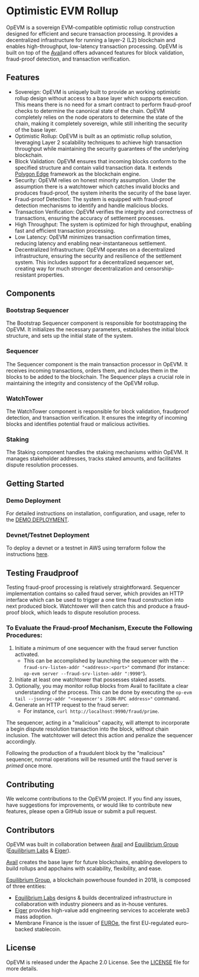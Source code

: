 # Optimistic EVM Rollup

OpEVM is a sovereign EVM-compatible optimistic rollup construction designed for efficient and secure transaction processing. It provides a decentralized infrastructure for running a layer-2 (L2) blockchain and enables high-throughput, low-latency transaction processing. OpEVM is built on top of the [Avail](https://www.availproject.org/)and offers advanced features for block validation, fraud-proof detection, and transaction verification.

## Features

- Sovereign: OpEVM is uniquely built to provide an working optimistic rollup design without access to a base layer which supports execution. This means there is no need for a smart contract to perform fraud-proof checks to determine the canonical state of the chain. OpEVM completely relies on the node operators to determine the state of the chain, making it completely sovereign, while still inheriting the security of the base layer. 
- Optimistic Rollup: OpEVM is built as an optimistic rollup solution, leveraging Layer 2 scalability techniques to achieve high transaction throughput while maintaining the security guarantees of the underlying blockchain.
- Block Validation: OpEVM ensures that incoming blocks conform to the specified structure and contain valid transaction data. It extends [Polygon Edge](https://github.com/0xPolygon/polygon-edge) framework as the blockchain engine.
- Security: OpEVM relies on honest minority assumption. Under the assumption there is a watchtower which catches invalid blocks and produces fraud-proof, the system inherits the security of the base layer. 
- Fraud-proof Detection: The system is equipped with fraud-proof detection mechanisms to identify and handle malicious blocks.
- Transaction Verification: OpEVM verifies the integrity and correctness of transactions, ensuring the accuracy of settlement processes.
- High Throughput: The system is optimized for high throughput, enabling fast and efficient transaction processing.
- Low Latency: OpEVM minimizes transaction confirmation times, reducing latency and enabling near-instantaneous settlement.
- Decentralized Infrastructure: OpEVM operates on a decentralized infrastructure, ensuring the security and resilience of the settlement system. This includes support for a decentralized sequencer set, creating way for much stronger decentralization and censorship-resistant properties. 


## Components

### Bootstrap Sequencer

The Bootstrap Sequencer component is responsible for bootstrapping the OpEVM. It initializes the necessary parameters, establishes the initial block structure, and sets up the initial state of the system.

### Sequencer

The Sequencer component is the main transaction processor in OpEVM. It receives incoming transactions, orders them, and includes them in the blocks to be added to the blockchain. The Sequencer plays a crucial role in maintaining the integrity and consistency of the OpEVM rollup.

### WatchTower

The WatchTower component is responsible for block validation, fraudproof detection, and transaction verification. It ensures the integrity of incoming blocks and identifies potential fraud or malicious activities.

### Staking

The Staking component handles the staking mechanisms within OpEVM. It manages stakeholder addresses, tracks staked amounts, and facilitates dispute resolution processes.


## Getting Started

### Demo Deployment

For detailed instructions on installation, configuration, and usage, refer to the [DEMO DEPLOYMENT](/docs/demo.md).

### Devnet/Testnet Deployment

To deploy a devnet or a testnet in AWS using terraform follow the instructions [here](/deployment/readme.md).

## Testing Fraudproof

Testing fraud-proof processing is relatively straightforward. Sequencer implementation contains so called fraud server, which provides an HTTP interface which can be used to trigger a one time fraud construction into next produced block. Watchtower will then catch this and produce a fraud-proof block, which leads to dispute resolution process.

### To Evaluate the Fraud-proof Mechanism, Execute the Following Procedures:

1. Initiate a minimum of one sequencer with the fraud server function activated.
   - This can be accomplished by launching the sequencer with the `--fraud-srv-listen-addr "<address>:<port>"` command (for instance: `op-evm server --fraud-srv-listen-addr ":9990"`).
2. Initiate at least one watchtower that possesses staked assets.
3. Optionally, you may monitor rollup blocks from Avail to facilitate a clear understanding of the process. This can be done by executing the `op-evm tail --jsonrpc-addr "<sequencer's JSON-RPC address>"` command.
4. Generate an HTTP request to the fraud server:
   - For instance, `curl http://localhost:9990/fraud/prime`.

The sequencer, acting in a "malicious" capacity, will attempt to incorporate a begin dispute resolution transaction into the block, without chain inclusion. The watchtower will detect this action and penalize the sequencer accordingly.

Following the production of a fraudulent block by the "malicious" sequencer, normal operations will be resumed until the fraud server is _primed_ once more.

## Contributing

We welcome contributions to the OpEVM project. If you find any issues, have suggestions for improvements, or would like to contribute new features, please open a GitHub issue or submit a pull request.

## Contributors

OpEVM was built in collaboration between [Avail](https://www.availproject.org/) and [Equilibrium Group](https://www.eqg.co/) ([Equilibrium Labs](https://equilibrium.co/) & [Eiger](https://www.eiger.co/)).

[Avail](https://www.availproject.org/) creates the base layer for future blockchains, enabling developers to build rollups and appchains with scalability, flexibility, and ease.

[Equilibrium Group](https://www.eqg.co/), a blockchain powerhouse founded in 2018, is composed of three entities:
- [Equilibrium Labs](https://equilibrium.co/) designs & builds decentralized infrastructure in collaboration with industry pioneers and as in-house ventures.
- [Eiger](https://www.eiger.co/) provides high-value add engineering services to accelerate web3 mass adoption.
- Membrane Finance is the issuer of [EUROe](https://www.euroe.com/), the first EU-regulated euro-backed stablecoin.


## License

OpEVM is released under the Apache 2.0 License. See the [LICENSE](LICENSE) file for more details.

